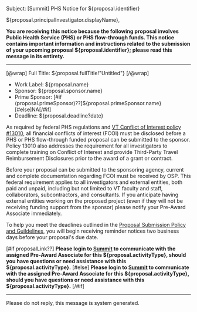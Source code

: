 Subject: [Summit] PHS Notice for ${proposal.identifier}

${proposal.principalInvestigator.displayName},

**You are receiving this notice because the following proposal involves Public Health Service (PHS) or PHS flow-through funds. This notice contains important information and instructions related to the submission of your upcoming proposal ${proposal.identifier}; please read this message in its entirety.**

------------------------------------------------------------------------

[@wrap]
Full Title: ${proposal.fullTitle!"Untitled"}
[/@wrap]

* Work Label: ${proposal.name}
* Sponsor: ${proposal.sponsor.name}
* Prime Sponsor: [#if (proposal.primeSponsor)??]${proposal.primeSponsor.name}[#else]NA[/#if]
* Deadline: ${proposal.deadline?date}

As required by federal PHS regulations and [VT Conflict of Interest policy #13010](http://www.policies.vt.edu/13010.pdf), all financial conflicts of interest (FCOI) must be disclosed before a PHS or PHS flow-through funded proposal can be submitted to the sponsor.  Policy 13010 also addresses the requirement for all investigators to complete training on Conflict of Interest and provide Third-Party Travel Reimbursement Disclosures prior to the award of a grant or contract.  

Before your proposal can be submitted to the sponsoring agency, current and complete documentation regarding FCOI must be received by OSP. This federal requirement applies to all investigators and external entities, both paid and unpaid, including but not limited to VT faculty and staff, collaborators, subcontractors, and consultants.  If you anticipate having external entities working on the proposed project (even if they will not be receiving funding support from the sponsor) please notify your Pre-Award Associate immediately.   

To help you meet the deadlines outlined in the [Proposal Submission Policy and Guildelines](http://osp.vt.edu/sites/osp.vt.edu/files/osp-10-01-guidelines-for-timely-proposal-submission.pdf), you will begin receiving reminder notices two business days before your proposal's due date.

[#if proposalLink??]
**Please login to [Summit](${proposalLink}) to communicate with the assigned Pre-Award Associate for this ${proposal.activityType}, should you have questions or need assistance with this ${proposal.activityType}.**
[#else]
**Please login to [Summit](summit.vt.edu) to communicate with the assigned Pre-Award Associate for this ${proposal.activityType}, should you have questions or need assistance with this ${proposal.activityType}.**
[/#if]

------------------------------------------------------------------------
Please do not reply, this message is system generated.
